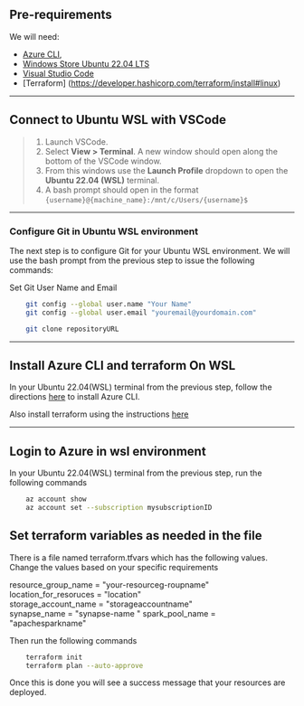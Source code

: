 ## Pre-requirements

We will need:

- [Azure CLI](https://learn.microsoft.com/en-us/cli/azure/),
- [Windows Store Ubuntu 22.04 LTS](https://apps.microsoft.com/store/detail/ubuntu-22042-lts/9PN20MSR04DW)
- [Visual Studio Code](https://visualstudio.microsoft.com/downloads/)
- [Terraform] (https://developer.hashicorp.com/terraform/install#linux)


---
## Connect to Ubuntu WSL with VSCode

>1. Launch VSCode.
>2. Select **View > Terminal**. A new window should open along the bottom of the VSCode window.
>3. From this windows use the **Launch Profile** dropdown to open the **Ubuntu 22.04 (WSL)** terminal.
>4. A bash prompt should open in the format `{username}@{machine_name}:/mnt/c/Users/{username}$`
---
### Configure Git in Ubuntu WSL environment


The next step is to configure Git for your Ubuntu WSL environment. We will use the bash prompt from the previous step to issue the following commands:

Set Git User Name and Email

``` bash
    git config --global user.name "Your Name"
    git config --global user.email "youremail@yourdomain.com"
```

``` bash
    git clone repositoryURL
```
---

## Install Azure CLI and terraform On WSL

In your Ubuntu 22.04(WSL) terminal from the previous step, follow the directions [here](https://docs.microsoft.com/en-us/cli/azure/install-azure-cli-linux) to install Azure CLI.

Also install terraform using the instructions [here](https://developer.hashicorp.com/terraform/install#linux)


---

## Login to Azure in wsl environment 

In your Ubuntu 22.04(WSL) terminal from the previous step, run the following commands 


``` bash
    az account show
    az account set --subscription mysubscriptionID
```

## Set terraform variables as needed in the file 

There is a file named terraform.tfvars which has the following values. Change the values based on your specific requirements

resource_group_name = "your-resourceg-roupname"   
location_for_resoruces = "location"  
storage_account_name = "storageaccountname"  
synapse_name = "synapse-name "
spark_pool_name = "apachesparkname"

Then run the following commands

``` bash
    terraform init
    terraform plan --auto-approve
```

Once this is done you will see a success message that your resources are deployed.